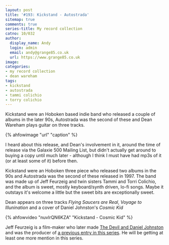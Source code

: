 ```yaml
---
layout: post
title: '#193: Kickstand - Autostrada'
sitemap: true
comments: true
series-title: My record collection 
catno: 10/032
author:
  display_name: Andy
  login: admin
  email: andy@grange85.co.uk
  url: https://www.grange85.co.uk
image:
categories:
- my record collection
- dean wareham
tags:
- kickstand
- autostrada
- tammi colichio
- torry colichio
---
```

Kickstand were an Hoboken based indie band who released a couple of albums in the later 90s, Autostrada was the second of these and Dean Wareham plays guitar on three tracks.

{% ahfowimage "url" "caption" %}

I heard about this release, and Dean's involvement in it, around the time of release via the Galaxie 500 Mailing List, but didn't actually get around to buying a copy until much later - although I think I must have had mp3s of it (or at least some of it) before then.

Kickstand were an Hoboken three piece who released two albums in the 90s and Autostrada was the second of these released in 1997. The band was made up of Jeff Feurzeig and twin sisters Tammi and Torri Colichio, and the album is sweet, mostly keyboard/synth driven, lo-fi songs. Maybe it outstays it's welcome a little but the sweet bits are exceptionally sweet.

Dean appears on three tracks _Flying Saucers are Real_, _Voyage to Illunination_ and a cover of Daniel Johnston's _Cosmic Kid_

{% ahfowvideo "nuvlrQN6KZA" "Kickstand - Cosmic Kid" %}

Jeff Feurzeig is a film-maker who later made [The Devil and Daniel Johnston](https://en.wikipedia.org/wiki/The_Devil_and_Daniel_Johnston) and was the producer of [a previous entry in this series](/2024/08/05/my-record-collection-159-lys-guillorn-cd/). He will be getting at least one more mention in this series.
